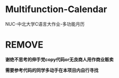 # Multifunction-Calendar
NUC-中北大学C语言大作业-多功能月历

#  REMOVE
**谢绝不思考的伸手党copy代码or无良商人用作商业贩卖**

**需要参考代码的同学多动手在本项目内自行寻找**
